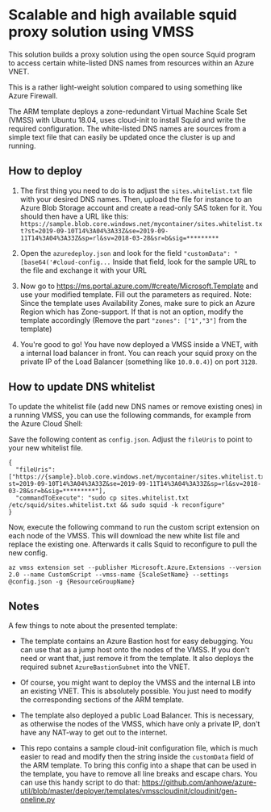 # Scalable and high available squid proxy solution using VMSS

This solution builds a proxy solution using the open source Squid program to access certain white-listed DNS names from resources within an Azure VNET.

This is a rather light-weight solution compared to using something like Azure Firewall.

The ARM template deploys a zone-redundant Virtual Machine Scale Set (VMSS) with Ubuntu 18.04, uses cloud-init to install Squid and write the required configuration. The white-listed DNS names are sources from a simple text file that can easily be updated once the cluster is up and running.

## How to deploy

1) The first thing you need to do is to adjust the `sites.whitelist.txt` file with your desired DNS names. Then, upload the file for instance to an Azure Blob Storage account and create a read-only SAS token for it. You should then have a URL like this: `https://sample.blob.core.windows.net/mycontainer/sites.whitelist.txt?st=2019-09-10T14%3A04%3A33Z&se=2019-09-11T14%3A04%3A33Z&sp=rl&sv=2018-03-28&sr=b&sig=*********`

2) Open the `azuredeploy.json` and look for the field `"customData": "[base64('#cloud-config...`
Inside that field, look for the sample URL to the file and exchange it with your URL

3) Now go to https://ms.portal.azure.com/#create/Microsoft.Template and use your modified template. Fill out the parameters as required. Note: Since the template uses Availability Zones, make sure to pick an Azure Region which has Zone-support. If that is not an option, modify the template accordingly (Remove the part `"zones": ["1","3"]` from the template)

4) You're good to go! You have now deployed a VMSS inside a VNET, with a internal load balancer in front. You can reach your squid proxy on the private IP of the Load Balancer (something like `10.0.0.4)`) on port `3128`.


## How to update DNS whitelist

To update the whitelist file (add new DNS names or remove existing ones) in a running VMSS, you can use the following commands, for example from the Azure Cloud Shell:

Save the following content as `config.json`. Adjust the `fileUris` to point to your new whitelist file.

````
{
  "fileUris": ["https://{sample}.blob.core.windows.net/mycontainer/sites.whitelist.txt?st=2019-09-10T14%3A04%3A33Z&se=2019-09-11T14%3A04%3A33Z&sp=rl&sv=2018-03-28&sr=b&sig=*********"],
  "commandToExecute": "sudo cp sites.whitelist.txt /etc/squid/sites.whitelist.txt && sudo squid -k reconfigure"
}
````

Now, execute the following command to run the custom script extension on each node of the VMSS. This will download the new white list file and replace the existing one. Afterwards it calls Squid to reconfigure to pull the new config.

````
az vmss extension set --publisher Microsoft.Azure.Extensions --version 2.0 --name CustomScript --vmss-name {ScaleSetName} --settings @config.json -g {ResourceGroupName}
````

## Notes

A few things to note about the presented template:

- The template contains an Azure Bastion host for easy debugging. You can use that as a jump host onto the nodes of the VMSS. If you don't need or want that, just remove it from the template. It also deploys the required subnet `AzureBastionSubnet` into the VNET.

- Of course, you might want to deploy the VMSS and the internal LB into an existing VNET. This is absolutely possible. You just need to modify the corresponding sections of the ARM template.

- The template also deployed a public Load Balancer. This is necessary, as otherwise the nodes of the VMSS, which have only a private IP, don't have any NAT-way to get out to the internet.

- This repo contains a sample cloud-init configuration file, which is much easier to read and modify then the string inside the `customData` field of the ARM template. To bring this config into a shape that can be used in the template, you have to remove all line breaks and escape chars. You can use this handy script to do that: https://github.com/anhowe/azure-util/blob/master/deployer/templates/vmsscloudinit/cloudinit/gen-oneline.py